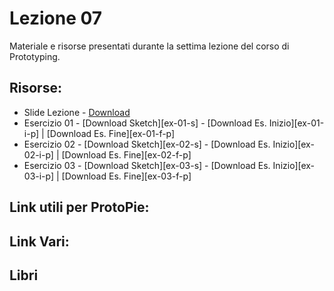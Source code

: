 # Lezione 07

Materiale e risorse presentati durante la settima lezione del corso di Prototyping.

## Risorse:
* Slide Lezione - [Download][lezione-07-s-d]
* Esercizio 01 - [Download Sketch][ex-01-s] - [Download Es. Inizio][ex-01-i-p] | [Download Es. Fine][ex-01-f-p]
* Esercizio 02 - [Download Sketch][ex-02-s] - [Download Es. Inizio][ex-02-i-p] | [Download Es. Fine][ex-02-f-p]
* Esercizio 03 - [Download Sketch][ex-03-s] - [Download Es. Inizio][ex-03-i-p] | [Download Es. Fine][ex-03-f-p]

## Link utili per ProtoPie:

## Link Vari:

## Libri

[lezione-07-s-d]:    https://github.com/michelemazzucco/laba-prototyping-16-17/raw/lezione-07/slide/slide-lezione-07.pdf
